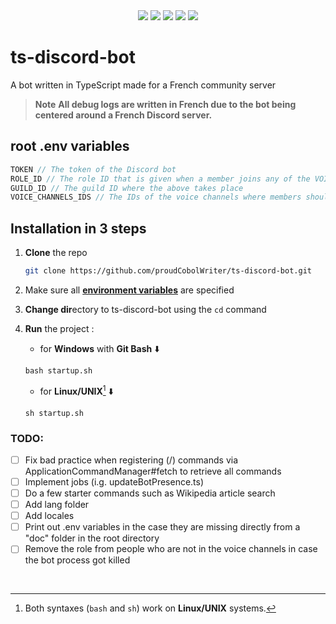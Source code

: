 <div align="center">
<img src="https://img.shields.io/badge/typescript-%23007ACC.svg?style=for-the-badge&logo=typescript&logoColor=white">
<img src="https://img.shields.io/badge/node.js-6DA55F?style=for-the-badge&logo=node.js&logoColor=white">
<img src="https://img.shields.io/badge/Discord-%235865F2.svg?style=for-the-badge&logo=discord&logoColor=white">
<img src="https://img.shields.io/badge/ESLint-4B3263?style=for-the-badge&logo=eslint&logoColor=white">
<img src="https://img.shields.io/badge/NODEMON-%23323330.svg?style=for-the-badge&logo=nodemon&logoColor=%BBDEAD">
</div>

# ts-discord-bot
 A bot written in TypeScript made for a French community server
> **Note**
> **All debug logs are written in French due to the bot being centered around a French Discord server.**

## root **.env** variables

```js
TOKEN // The token of the Discord bot
ROLE_ID // The role ID that is given when a member joins any of the VOICE_CHANNELS_IDS
GUILD_ID // The guild ID where the above takes place
VOICE_CHANNELS_IDS // The IDs of the voice channels where members should receive the role once they connect to them
```

## Installation in 3 steps

1. **Clone** the repo
   ```bash
   git clone https://github.com/proudCobolWriter/ts-discord-bot.git
   ```

2. Make sure all [**environment variables**](#root-env-variables) are specified

3. **Change dir**ectory to ts-discord-bot using the ``cd`` command

4. **Run** the project :

   * for **Windows** with **Git Bash** ⬇️
   ```
   bash startup.sh
   ```
   * for **Linux/UNIX**[^1] ⬇️
   ```
   sh startup.sh
   ```

### TODO:
- [ ] Fix bad practice when registering (/) commands via ApplicationCommandManager#fetch to retrieve all commands
- [ ] Implement jobs (i.g. updateBotPresence.ts)
- [ ] Do a few starter commands such as Wikipedia article search
- [ ] Add lang folder
- [ ] Add locales
- [ ] Print out .env variables in the case they are missing directly from a "doc" folder in the root directory
- [ ] Remove the role from people who are not in the voice channels in case the bot process got killed

<br>

[^1]: Both syntaxes (``bash`` and ``sh``) work on **Linux/UNIX** systems.